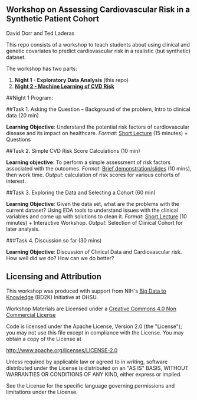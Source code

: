## Workshop on Assessing Cardiovascular Risk in a Synthetic Patient Cohort

David Dorr and Ted Laderas

This repo consists of a workshop to teach students about using clinical and genetic covariates to predict cardiovascular risk in a realistic (but synthetic) dataset.

The workshop has two parts:

  1. **Night 1 - Exploratory Data Analysis** (this repo)
  2. [**Night 2 - Machine Learning of CVD Risk**](https://github.com/laderast/cvdNight2)
  
##Night 1 Program:

##Task 1. Asking the Question – Background of the problem, Intro to clinical data (20 min)

**Learning Objective**: Understand the potential risk factors of cardiovascular disease and its impact on healthcare. *Format*: [Short Lecture](slides/Dorr_risk_score_basics.pptx) (15 minutes) + Questions

##Task 2. Simple CVD Risk Score Calculations (10 min)

**Learning objective**: To perform a simple assessment of risk factors associated with the outcomes. *Format*: [Brief demonstration/slides](slides/Dorr_risk_score_basics.pptx) (10 mins), then work time. *Output*: calculation of risk scores for various cohorts of interest.

##Task 3. Exploring the Data and Selecting a Cohort (60 min)

**Learning Objective**: Given the data set, what are the problems with the current dataset? Using EDA tools to understand issues with the clinical variables and come up with solutions to clean it. *Format*: [Short Lecture](introToEDA.html) (10 minutes) + Interactive Workshop. *Output*: Selection of Clinical Cohort for later analysis.
 
###Task 4. Discussion so far (30 mins)

**Learning Objective**: Discussion of Clinical Data and Cardiovascular risk. How well did we do? How can we do better?

## Licensing and Attribution

This workshop was produced with support from NIH's [Big Data to Knowledge](http://www.ohsu.edu/xd/education/schools/school-of-medicine/departments/clinical-departments/dmice/research/bd2k.cfm) (BD2K) Initiative at OHSU.
  
Workshop Materials are Licensed under a [Creative Commons 4.0 Non Commercial License](https://creativecommons.org/licenses/by-nc/4.0/)

Code is licensed under the Apache License, Version 2.0 (the "License"); you may not use this file except in compliance with the License. You may obtain a copy of the License at

http://www.apache.org/licenses/LICENSE-2.0

Unless required by applicable law or agreed to in writing, software distributed under the License is distributed on an "AS IS" BASIS, WITHOUT WARRANTIES OR CONDITIONS OF ANY KIND, either express or implied.
   
See the License for the specific language governing permissions and limitations under the License.
